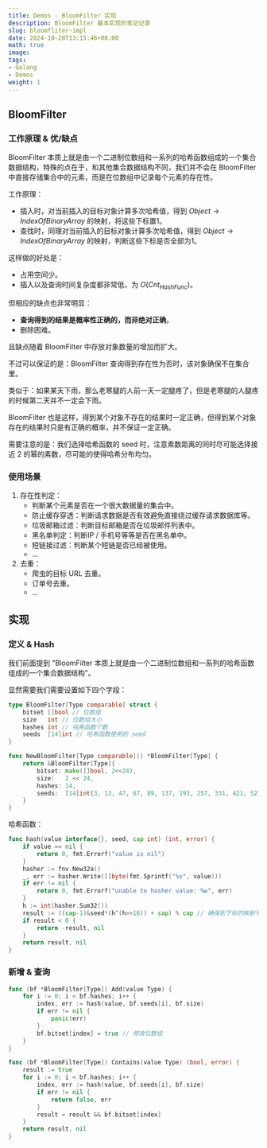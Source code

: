 ```yaml
---
title: Demos - BloomFilter 实现
description: BloomFilter 基本实现的笔记记录
slug: bloomfliter-impl
date: 2024-10-28T13:15:46+08:00
math: true
image:
tags:
- Golang
- Demos
weight: 1
---
```


## BloomFilter

### 工作原理 & 优/缺点

BloomFilter 本质上就是由一个二进制位数组和一系列的哈希函数组成的一个集合数据结构，特殊的点在于，和其他集合数据结构不同，我们并不会在 BloomFilter 中直接存储集合中的元素，而是在位数组中记录每个元素的存在性。

工作原理：
- 插入时，对当前插入的目标对象计算多次哈希值，得到 $Object \rightarrow IndexOfBinaryArray$ 的映射，将这些下标置1。
- 查找时，同理对当前插入的目标对象计算多次哈希值，得到 $Object \rightarrow IndexOfBinaryArray$ 的映射，判断这些下标是否全部为1。

这样做的好处是：
- 占用空间少。
- 插入以及查询时间复杂度都非常低，为 $O(Cnt_{HashFunc})$。

但相应的缺点也非常明显：
- **查询得到的结果是概率性正确的，而非绝对正确**。
- 删除困难。

且缺点随着 BloomFilter 中存放对象数量的增加而扩大。

不过可以保证的是：BloomFilter 查询得到存在性为否时，该对象确保不在集合里。

类似于：如果某天下雨，那么老寒腿的人前一天一定腿疼了，但是老寒腿的人腿疼的时候第二天并不一定会下雨。

BloomFilter 也是这样，得到某个对象不存在的结果时一定正确，但得到某个对象存在的结果时只是有正确的概率，并不保证一定正确。

需要注意的是：我们选择哈希函数的 seed 时，注意素数距离的同时尽可能选择接近 2 的幂的素数，尽可能的使得哈希分布均匀。

### 使用场景

1. 存在性判定：
   - 判断某个元素是否在一个很大数据量的集合中。
   - 防止缓存穿透：判断请求数据是否有效避免直接绕过缓存请求数据库等。
   - 垃圾邮箱过滤：判断目标邮箱是否在垃圾邮件列表中。
   - 黑名单判定：判断IP / 手机号等等是否在黑名单中。
   - 短链接过滤：判断某个短链是否已经被使用。
   - ...
2. 去重：
   - 爬虫的目标 URL 去重。
   - 订单号去重。
   - ...

## 实现

### 定义 & Hash

我们前面提到 "BloomFilter 本质上就是由一个二进制位数组和一系列的哈希函数组成的一个集合数据结构"。

显然需要我们需要设置如下四个字段：

```go
type BloomFilter[Type comparable] struct {
	bitset []bool // 位数组
	size   int // 位数组大小
	hashes int // 哈希函数个数
	seeds  [14]int // 哈希函数使用的 seed
}

func NewBloomFilter[Type comparable]() *BloomFilter[Type] {
	return &BloomFilter[Type]{
		bitset: make([]bool, 2<<24),
		size:   2 << 24,
		hashes: 14,
		seeds:  [14]int{3, 13, 47, 67, 89, 137, 193, 257, 331, 421, 521, 631, 761, 907},
	}
}
```

哈希函数：

```go
func hash(value interface{}, seed, cap int) (int, error) {
	if value == nil {
		return 0, fmt.Errorf("value is nil")
	}
	hasher := fnv.New32a()
	_, err := hasher.Write([]byte(fmt.Sprintf("%v", value)))
	if err != nil {
		return 0, fmt.Errorf("unable to hasher value: %w", err)
	}
	h := int(hasher.Sum32())
	result := ((cap-1)&seed*(h^(h>>16)) + cap) % cap // 确保到下标的映射不会越界
	if result < 0 {
		return -result, nil
	}
	return result, nil
}
```

### 新增 & 查询

```go
func (bf *BloomFilter[Type]) Add(value Type) {
	for i := 0; i < bf.hashes; i++ {
		index, err := hash(value, bf.seeds[i], bf.size)
		if err != nil {
			panic(err)
		}
		bf.bitset[index] = true // 修改位数组
	}
}

func (bf *BloomFilter[Type]) Contains(value Type) (bool, error) {
	result := true
	for i := 0; i < bf.hashes; i++ {
		index, err := hash(value, bf.seeds[i], bf.size)
		if err != nil {
			return false, err
		}
		result = result && bf.bitset[index]
	}
	return result, nil
}
```